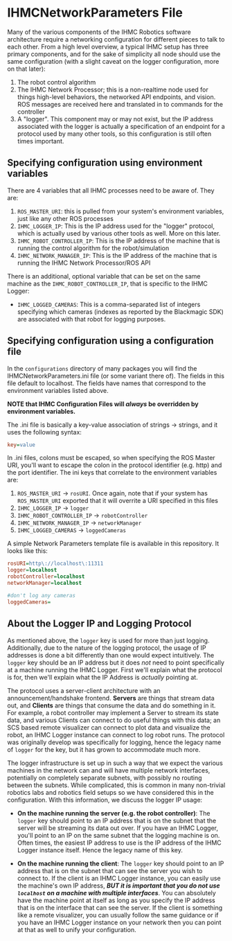 # IHMCNetworkParameters File

Many of the various components of the IHMC Robotics software architecture require a networking configuration for different pieces to talk to each other. From a high level overview, a typical IHMC setup has three primary components, and for the sake of simplicity all node should use the same configuration (with a slight caveat on the logger configuration, more on that later):

1. The robot control algorithm
2. The IHMC Network Processor; this is a non-realtime node used for things high-level behaviors, the networked API endpoints, and vision. ROS messages are received here and translated in to commands for the controller
3. A "logger". This component may or may not exist, but the IP address associated with the logger is actually a specification of an endpoint for a protocol used by many other tools, so this configuration is still often times important.

## Specifying configuration using environment variables

There are 4 variables that all IHMC processes need to be aware of. They are:

1. `ROS_MASTER_URI`: this is pulled from your system's environment variables, just like any other ROS processes
2. `IHMC_LOGGER_IP`: This is the IP address used for the "logger" protocol, which is actually used by various other tools as well. More on this later.
3. `IHMC_ROBOT_CONTROLLER_IP`: This is the IP address of the machine that is running the control algorithm for the robot/simulation
4. `IHMC_NETWORK_MANAGER_IP`: This is the IP address of the machine that is running the IHMC Network Processor/ROS API

There is an additional, optional variable that can be set on the same machine as the `IHMC_ROBOT_CONTROLLER_IP`, that is specific to the IHMC Logger:

- `IHMC_LOGGED_CAMERAS`: This is a comma-separated list of integers specifying which cameras (indexes as reported by the Blackmagic SDK) are associated with that robot for logging purposes.

## Specifying configuration using a configuration file

In the `configurations` directory of many packages you will find the IHMCNetworkParameters.ini file (or some variant there of). The fields in this file default to localhost. The fields have names that correspond to the environment variables listed above.

**NOTE that IHMC Configuration Files will *always* be overridden by environment variables.**

The .ini file is basically a key-value association of strings -> strings, and it uses the following syntax:

```ini
key=value
```

In .ini files, colons must be escaped, so when specifying the ROS Master URI, you'll want to escape the colon in the protocol identifier (e.g. http) and the port identifier.  The ini keys that correlate to the environment variables are:

1. `ROS_MASTER_URI` -> `rosURI`. Once again, note that if your system has `ROS_MASTER_URI` exported that it will overrite a URI specified in this files
2. `IHMC_LOGGER_IP` -> `logger`
3. `IHMC_ROBOT_CONTROLLER_IP` -> `robotController`
4. `IHMC_NETWORK_MANAGER_IP` -> `networkManager`
5. `IHMC_LOGGED_CAMERAS` -> `loggedCameras`

A simple Network Parameters template file is available in this repository. It looks like this:

```ini
rosURI=http\://localhost\:11311
logger=localhost
robotController=localhost
networkManager=localhost

#don't log any cameras
loggedCameras=
```

## About the Logger IP and Logging Protocol

As mentioned above, the `logger` key is used for more than just logging. Additionally, due to the nature of the logging protocol, the usage of IP addresses is done a bit differently than one would expect intuitively. The `logger` key should be an IP address but it does *not* need to point specifically at a machine running the IHMC Logger. First we'll explain what the protocol is for, then we'll explain what the IP Address is *actually* pointing at.

The protocol uses a server-client architecture with an announcement/handshake frontend. **Servers** are things that stream data out, and **Clients** are things that consume the data and do something in it. For example, a robot controller may implement a Server to stream its state data, and various Clients can connect to do useful things with this data; an SCS based remote visualizer can connect to plot data and visualize the robot, an IHMC Logger instance can connect to log robot runs. The protocol was originally develop was specifically for logging, hence the legacy name of `logger` for the key, but it has grown to accommodate much more.

The logger infrastructure is set up in such a way that we expect the various machines in the network can and will have multiple network interfaces, potentially on completely separate subnets, with possibly no routing between the subnets. While complicated, this is common in many non-trivial robotics labs and robotics field setups so we have considered this in the configuration. With this information, we discuss the logger IP usage:

- **On the machine running the server (e.g. the robot controller)**: The `logger` key should point to an IP address that is on the subnet that the server will be streaming its data out over. If you have an IHMC Logger, you'll point to an IP on the same subnet that the logging machine is on. Often times, the easiest IP address to use is the IP address of the IHMC Logger instance itself. Hence the legacy name of this key.

- **On the machine running the client**: The `logger` key should point to an IP address that is on the subnet that can see the server you wish to connect to. If the client is an IHMC Logger instance, you can easily use the machine's own IP address, ***BUT it is important that you do not use `localhost` on a machine with multiple interfaces***. You can absolutely have the machine point at itself as long as you specify the IP address that is on the interface that can see the server. If the client is something like a remote visualizer, you can usually follow the same guidance or if you have an IHMC Logger instance on your network then you can point at that as well to unify your configuration.
